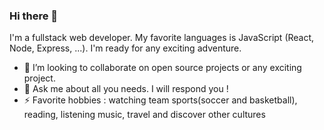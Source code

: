 ### Hi there 👋

I'm a fullstack web developer. My favorite languages is JavaScript (React, Node, Express, ...). I'm ready for any exciting adventure.

- 👯 I’m looking to collaborate on open source projects or any exciting project. 
- 💬 Ask me about all you needs. I will respond you !
- ⚡ Favorite hobbies : watching team sports(soccer and basketball), reading, listening music, travel and discover other cultures
<!--
**PatriceRoot/PatriceRoot** is a ✨ _special_ ✨ repository because its `README.md` (this file) appears on your GitHub profile.

Here are some ideas to get you started:


- 🌱 I’m currently learning ...
- 📫 How to reach me: ...
- 😄 Pronouns: ...

-->
